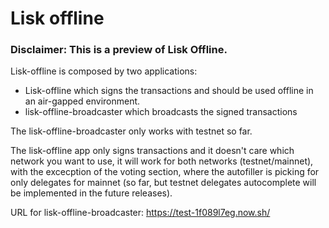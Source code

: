 # Lisk offline

### Disclaimer: This is a preview of Lisk Offline.

Lisk-offline is composed by two applications:

- Lisk-offline which signs the transactions and should be used offline in an air-gapped environment.
- lisk-offline-broadcaster which broadcasts the signed transactions

The lisk-offline-broadcaster only works with testnet so far.

The lisk-offline app only signs transactions and it doesn't care which network you want to use, it will work for both networks (testnet/mainnet), with the excecption of the voting section, where the autofiller is picking for only delegates for mainnet (so far, but testnet delegates autocomplete will be implemented in the future releases).

URL for lisk-offline-broadcaster: https://test-1f089l7eg.now.sh/
